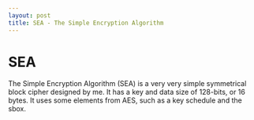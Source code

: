 ```yaml
---
layout: post
title: SEA - The Simple Encryption Algorithm
---
```


# SEA
The Simple Encryption Algorithm (SEA) is a very very simple symmetrical block cipher designed by me. It has a key and data size of 128-bits, or 16 bytes. It uses some elements from AES, such as a key schedule and the sbox.
